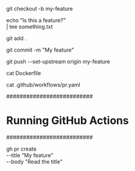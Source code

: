 git checkout -b my-feature

echo "Is this a feature?" \
    | tee something.txt

git add .

git commit -m "My feature"

git push --set-upstream origin my-feature

cat Dockerfile

cat .github/workflows/pr.yaml

##########################
# Running GitHub Actions #
##########################

gh pr create \
    --title "My feature" \
    --body "Read the title"
